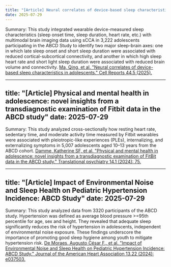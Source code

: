 ```yaml
---
title: "[Article] Neural correlates of device-based sleep characteristics in adolescents"
date: 2025-07-29
---
```


Summary: This study integrated wearable device-measured sleep characteristics (sleep onset time, sleep duration, heart rate, etc.) with multimodal brain imaging data using sCCA in 3,222 adolescents participating in the ABCD Study to identify two major sleep-brain axes: one in which late sleep onset and short sleep duration were associated with reduced cortical-subcortical connectivity, and another in which high sleep heart rate and short light sleep duration were associated with reduced brain volume and connectivity.
[Ma, Qing, et al. "Neural correlates of device-based sleep characteristics in adolescents." Cell Reports 44.5 (2025).](https://www.cell.com/cell-reports/fulltext/S2211-1247(25)00336-5?uuid=uuid%3Abbfc6e94-7ed3-4127-b490-c95c9a9db92a)

---
title: "[Article] Physical and mental health in adolescence: novel insights from a transdiagnostic examination of Fitbit data in the ABCD study"
date: 2025-07-29
---

Summary: This study analyzed cross-sectionally how resting heart rate, sedentary time, and moderate activity time measured by Fitbit wearables were associated with pleiotropic-like experiences (PLEs), internalizing, and externalizing symptoms in 5,007 adolescents aged 10–13 years from the ABCD cohort.
[Damme, Katherine SF, et al. "Physical and mental health in adolescence: novel insights from a transdiagnostic examination of FitBit data in the ABCD study." Translational psychiatry 14.1 (2024): 75.](https://www.nature.com/articles/s41398-024-02794-2)

---
title: "[Article] Impact of Environmental Noise and Sleep Health on Pediatric Hypertension Incidence: ABCD Study"
date: 2025-07-29
---

Summary: This study analyzed data from 3320 participants of the ABCD study. Hypertension was defined as average blood pressure >=95th percentile for age, sex and height. They revealed that adequate sleep significantly reduces the risk of hypertension in adolescents, independent of environmental noise exposure. These findings underscore the importance of promoting good sleep hygiene among youth to mitigate hypertension risk.
[De Moraes, Augusto César F., et al. "Impact of Environmental Noise and Sleep Health on Pediatric Hypertension Incidence: ABCD Study." Journal of the American Heart Association 13.22 (2024): e037503.](https://www.ahajournals.org/doi/full/10.1161/JAHA.124.037503)
